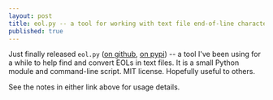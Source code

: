 ```yaml
---
layout: post
title: eol.py -- a tool for working with text file end-of-line characters
published: true
---
```


Just finally released `eol.py` ([on github](http://github.com/trentm/eol), [on pypi](http://pypi.python.org/pypi/eol)) -- a tool I've been using for a while to help find and convert EOLs in text files. It is a small Python module and command-line script. MIT license. Hopefully useful to others.

See the notes in either link above for usage details.
